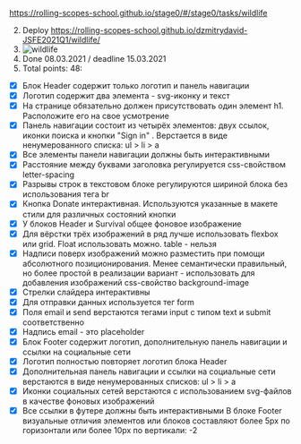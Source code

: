 https://rolling-scopes-school.github.io/stage0/#/stage0/tasks/wildlife

2. Deploy https://rolling-scopes-school.github.io/dzmitrydavid-JSFE2021Q1/wildlife/
3. ![wildlife](https://user-images.githubusercontent.com/61329467/110322671-8ac0c800-8024-11eb-9733-96bfdf083185.PNG)
4. Done 08.03.2021 / deadline 15.03.2021
5.   Total points: 48:
- [x] Блок Header содержит только логотип и панель навигации
- [x] Логотип содержит два элемента - svg-иконку и текст
- [x] На странице обязательно должен присутствовать один элемент h1. Расположите его на свое усмотрение
- [x] Панель навигации состоит из четырёх элементов: двух ссылок, иконки поиска и кнопки "Sign in" . Верстается в виде ненумерованного списка: ul > li > a
- [x] Все элементы панели навигации должны быть интерактивными
- [x] Расстояние между буквами заголовка регулируется css-свойством letter-spacing
- [x] Разрывы строк в текстовом блоке регулируются шириной блока без использования тега br
- [x] Кнопка Donate интерактивная. Используются указанные в макете стили для различных состояний кнопки
- [x]  У блоков Header и Survival общее фоновое изображение
- [x] Для вёрстки трёх изображений в ряд лучше использовать flexbox или grid. Float использовать можно. table - нельзя
- [x] Надписи поверх изображений можно разместить при помощи абсолютного позиционирования. Менее семантически правильный, но более простой в реализации вариант - использовать для добавления изображений css-свойство background-image
- [x] Стрелки слайдера интерактивны
- [x] Для отправки данных используется тег form
- [x] Поля email и send верстаются тегами input с типом text и submit соответственно
- [x] Надпись email - это placeholder
- [x] Блок Footer содержит логотип, дополнительную панель навигации и ссылки на социальные сети
- [x] Логотип полностью повторяет логотип блока Header
- [x] Дополнительная панель навигации и ссылки на социальные сети верстаются в виде ненумерованных списков: ul > li > a
- [x] Иконки социальных сетей верстаются с использованием svg-файлов в качестве фоновых изображений
- [x] Все ссылки в футере должны быть интерактивными
В блоке Footer визуальные отличия элементов или блоков составляют более 5px по горизонтали или более 10рх по вертикали: -2
